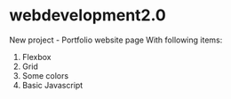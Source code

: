 # webdevelopment2.0
New project - Portfolio website page
With following items: 
1. Flexbox 
2. Grid 
3. Some colors 
4. Basic Javascript 

